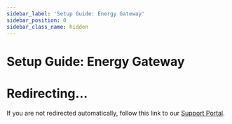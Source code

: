 ```yaml
---
sidebar_label: 'Setup Guide: Energy Gateway'
sidebar_position: 0
sidebar_class_name: hidden
---
```


# Setup Guide: Energy Gateway

<head>
  <meta httpEquiv="refresh" content="0; url=https://support.sourceful.energy/article/9-onboard-energy-gateway" />
</head>

# Redirecting...

If you are not redirected automatically, follow this link to our [Support Portal](https://support.sourceful.energy/article/9-onboard-energy-gateway
).
